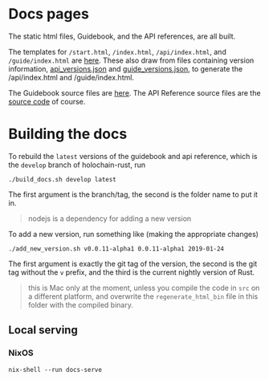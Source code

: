 # Docs pages

The static html files, Guidebook, and the API references, are all built.

The templates for `/start.html`, `/index.html`, `/api/index.html`, and `/guide/index.html` are [here](./src/src).
These also draw from files containing version information, [api_versions.json](./api_versions.json) and [guide_versions.json](./guide_versions.json), to generate the /api/index.html and /guide/index.html.

The Guidebook source files are [here](https://github.com/holochain/holochain-rust/tree/develop/doc/holochain_101/src).
The API Reference source files are the [source code](https://github.com/holochain/holochain-rust) of course.

# Building the docs

To rebuild the `latest` versions of the guidebook and api reference, which is the `develop` branch of holochain-rust, run
```shell
./build_docs.sh develop latest
```
The first argument is the branch/tag, the second is the folder name to put it in.

> nodejs is a dependency for adding a new version

To add a new version, run something like (making the appropriate changes)
```shell
./add_new_version.sh v0.0.11-alpha1 0.0.11-alpha1 2019-01-24
```
The first argument is exactly the git tag of the version, the second is the git tag without the `v` prefix, and the third is the current nightly version of Rust.

> this is Mac only at the moment, unless you compile the code in `src` on a different platform, and overwrite the `regenerate_html_bin` file in this folder with the compiled binary.


## Local serving

### NixOS

`nix-shell --run docs-serve`
